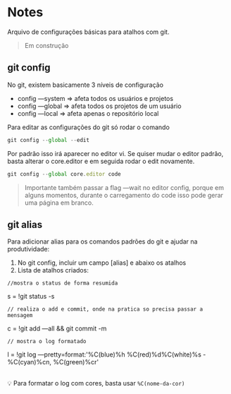 # Notes

Arquivo de configurações básicas para atalhos com git.

>Em construção

## git config

No git, existem basicamente 3 níveis de configuração

- config —system ⇒ afeta todos os usuários e projetos
- config —global ⇒ afeta todos os projetos de um usuário
- config —local ⇒ afeta apenas o repositório local

Para editar as configurações do git só rodar o comando

```jsx
git config --global --edit
```

Por padrão isso irá aparecer no editor vi. Se quiser mudar o editor padrão, basta alterar o core.editor e em seguida rodar o edit novamente.

```jsx
git config --global core.editor code
```

>Importante também passar a flag —wait no editor config, porque em alguns momentos, durante o carregamento do code isso pode gerar uma página em branco.

## git alias

Para adicionar alias para os comandos padrões do git e ajudar na produtividade:

1. No git config, incluir um campo [alias] e abaixo os atalhos
2. Lista de atalhos criados:

`//mostra o status de forma resumida`

s = !git status -s

`// realiza o add e commit, onde na pratica so precisa passar a mensagem`

c = !git add —all && git commit -m

`// mostra o log formatado`

l = !git log —pretty=format:'%C(blue)%h %C(red)%d%C(white)%s - %C(cyan)%cn, %C(green)%cr'


<br>
<aside>
💡 Para formatar o log com cores, basta usar <code>%C(nome-da-cor) </code>

</aside>
